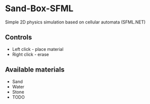 # Sand-Box-SFML
Simple 2D physics simulation based on cellular automata (SFML.NET)
## Controls
* Left click - place material
* Right click - erase
## Available materials
* Sand
* Water
* Stone
* TODO
